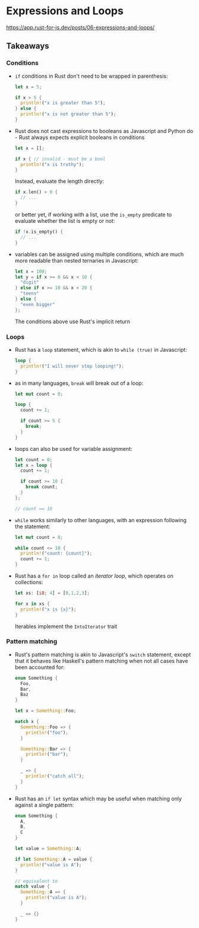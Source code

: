 # Expressions and Loops

https://app.rust-for-js.dev/posts/06-expressions-and-loops/

## Takeaways

### Conditions

- `if` conditions in Rust don't need to be wrapped in parenthesis:

  ```rust
  let x = 5;

  if x > 5 {
    println!("x is greater than 5");
  } else {
    println!("x is not greater than 5");
  }
  ```

- Rust does not cast expressions to booleans as Javascript and Python do - Rust
  always expects explicit booleans in conditions

  ```rust
  let x = [];

  if x { // invalid - must be a bool
    println!("x is truthy");
  }
  ```

  Instead, evaluate the length directly:

  ```rust
  if x.len() > 0 {
    // ...
  }
  ```

  or better yet, if working with a list, use the `is_empty` predicate to
  evaluate whether the list is empty or not:

  ```rust
  if !x.is_empty() {
    // ...
  }
  ```

- variables can be assigned using multiple conditions, which are much more
  readable than nested ternaries in Javascript:

  ```rust
  let x = 100;
  let y = if x >= 0 && x < 10 {
    "digit"
  } else if x >= 10 && x < 20 {
    "teens"
  } else {
    "even bigger"
  };
  ```

  The conditions above use Rust's implicit return

### Loops

- Rust has a `loop` statement, which is akin to `while (true)` in Javascript:
  ```rust
  loop {
    println!("I will never stop looping!");
  }
  ```
- as in many languages, `break` will break out of a loop:

  ```rust
  let mut count = 0;

  loop {
    count += 1;

    if count >= 5 {
      break;
    }
  }
  ```

- loops can also be used for variable assignment:

  ```rust
  let count = 0;
  let x = loop {
    count += 1;

    if count >= 10 {
      break count;
    }
  };

  // count == 10
  ```

- `while` works similarly to other languages, with an expression following the
  statement:

  ```rust
  let mut count = 0;

  while count <= 10 {
    println!("count: {count}");
    count += 1;
  }
  ```

- Rust has a `for in` loop called an _iterator loop_, which operates on
  collections:

  ```rust
  let xs: [i8; 4] = [0,1,2,3];

  for x in xs {
    println!("x is {x}");
  }
  ```

  Iterables implement the `IntoIterator` trait

### Pattern matching

- Rust's pattern matching is akin to Javascript's `switch` statement, except
  that it behaves like Haskell's pattern matching when not all cases have been
  accounted for:

  ```rust
  enum Something {
    Foo,
    Bar,
    Baz
  }

  let x = Something::Foo;

  match x {
    Something::Foo => {
      println!("foo");
    }

    Something::Bar => {
      println!("bar");
    }

    _ => {
      println!("catch all");
    }
  }
  ```

- Rust has an `if let` syntax which may be useful when matching only against a
  single pattern:

  ```rust
  enum Something {
    A,
    B,
    C
  }

  let value = Something::A;

  if let Something::A = value {
    println!("value is A");
  }

  // equivalent to
  match value {
    Something::A => {
      println!("value is A");
    }

    _ => {}
  }
  ```
